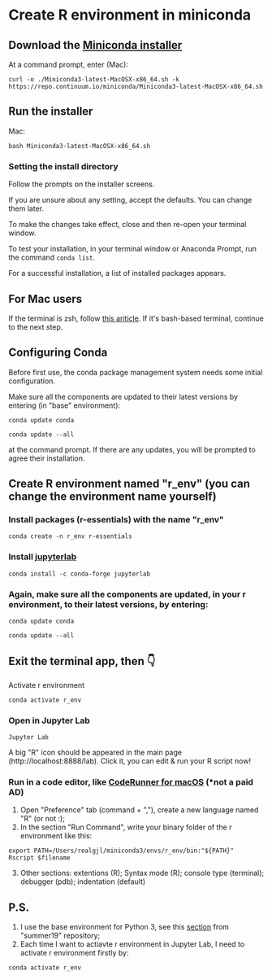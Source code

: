 # Create R environment in miniconda
## Download the [Miniconda installer](https://repo.continuum.io/miniconda/)
At a command prompt, enter (Mac):
```terminal
curl -o ./Miniconda3-latest-MacOSX-x86_64.sh -k https://repo.continuum.io/miniconda/Miniconda3-latest-MacOSX-x86_64.sh
```

## Run the installer
Mac:
```terminal
bash Miniconda3-latest-MacOSX-x86_64.sh
```

### Setting the install directory
Follow the prompts on the installer screens.

If you are unsure about any setting, accept the defaults. You can change them later.

To make the changes take effect, close and then re-open your terminal window.

To test your installation, in your terminal window or Anaconda Prompt, run the command ```conda list```.

For a successful installation, a list of installed packages appears.

## For Mac users
If the terminal is zsh, follow [this ariticle](https://medium.com/@sumitmenon/how-to-get-anaconda-to-work-with-oh-my-zsh-on-mac-os-x-7c1c7247d896).
If it's bash-based terminal, continue to the next step.

## Configuring Conda
Before first use, the conda package management system needs some initial configuration.

Make sure all the components are updated to their latest versions by entering (in "base" environment):
```terminal
conda update conda
```
```terminal
conda update --all
```
at the command prompt. If there are any updates, you will be prompted to agree their installation.


## Create R environment named "r_env" (you can change the environment name yourself)

### Install packages (r-essentials) with the name "r_env"
```terminal
conda create -n r_env r-essentials
```

### Install [jupyterlab](https://anaconda.org/conda-forge/jupyterlab)
```terminal
conda install -c conda-forge jupyterlab
```

### Again, make sure all the components are updated, in your r environment, to their latest versions, by entering:
```terminal
conda update conda
```
```terminal
conda update --all
```

## Exit the terminal app, then 👇

Activate r environment
```
conda activate r_env
```

### Open in Jupyter Lab
```terminal
Jupyter Lab
```
A big "R" icon should be appeared in the main page (http://localhost:8888/lab). Click it, you can edit & run your R script now!

### Run in a code editor, like [CodeRunner for macOS](https://coderunnerapp.com) (*not a paid AD)
1. Open "Preference" tab (command + ","), create a new language named "R" (or not :); 
2. In the section "Run Command", write your binary folder of the r environment like this:
```terminal
export PATH=/Users/realgjl/miniconda3/envs/r_env/bin:"${PATH}"
Rscript $filename
```
3. Other sections: extentions (R); Syntax mode (R); console type (terminal); debugger (pdb); indentation (default)


## P.S.
1. I use the base environment for Python 3, see this [section](https://github.com/realgjl/summer19/blob/master/README.md#installing-python-3-applications-and-libraries-with-conda) from "summer19" repository;
2. Each time I want to actiavte r environment in Jupyter Lab, I need to activate r environment firstly by:
```terminal
conda activate r_env
```
